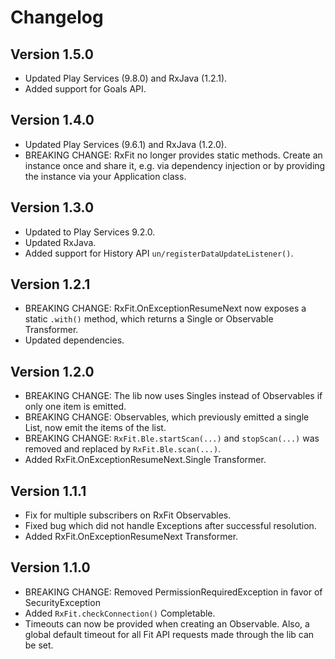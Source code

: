 # Changelog

## Version 1.5.0

* Updated Play Services (9.8.0) and RxJava (1.2.1).
* Added support for Goals API.

## Version 1.4.0

* Updated Play Services (9.6.1) and RxJava (1.2.0).
* BREAKING CHANGE: RxFit no longer provides static methods. Create an instance once and share it, e.g. via dependency injection or by providing the instance via your Application class.

## Version 1.3.0

* Updated to Play Services 9.2.0.
* Updated RxJava.
* Added support for History API `un/registerDataUpdateListener()`.

## Version 1.2.1

* BREAKING CHANGE: RxFit.OnExceptionResumeNext now exposes a static `.with()` method, which returns a Single or Observable Transformer.
* Updated dependencies.

## Version 1.2.0

* BREAKING CHANGE: The lib now uses Singles instead of Observables if only one item is emitted.
* BREAKING CHANGE: Observables, which previously emitted a single List, now emit the items of the list.
* BREAKING CHANGE: `RxFit.Ble.startScan(...)` and `stopScan(...)` was removed and replaced by `RxFit.Ble.scan(...)`.
* Added RxFit.OnExceptionResumeNext.Single Transformer.

## Version 1.1.1

* Fix for multiple subscribers on RxFit Observables.
* Fixed bug which did not handle Exceptions after successful resolution.
* Added RxFit.OnExceptionResumeNext Transformer.

## Version 1.1.0

* BREAKING CHANGE: Removed PermissionRequiredException in favor of SecurityException
* Added `RxFit.checkConnection()` Completable.
* Timeouts can now be provided when creating an Observable. Also, a global default timeout for all Fit API requests made through the lib can be set.